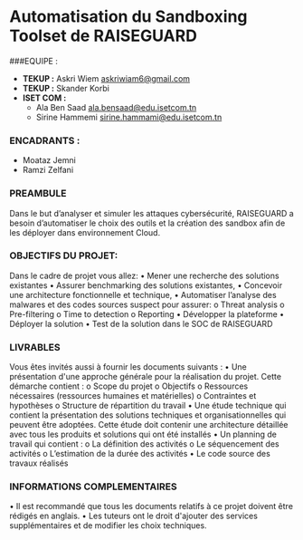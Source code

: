 # Automatisation du Sandboxing Toolset de RAISEGUARD
###EQUIPE : 
- **TEKUP :** Askri Wiem askriwiam6@gmail.com 
- **TEKUP :** Skander Korbi
- **ISET COM :**
    * Ala Ben Saad ala.bensaad@edu.isetcom.tn 
	* Sirine Hammemi sirine.hammami@edu.isetcom.tn
### ENCADRANTS :
- Moataz Jemni
- Ramzi Zelfani
### PREAMBULE 
Dans le but d’analyser et simuler les attaques cybersécurité, RAISEGUARD a besoin d’automatiser le choix des outils et la création des sandbox afin de les déployer dans environnement Cloud. 
### OBJECTIFS DU PROJET:
Dans le cadre de projet vous allez:
•	Mener une recherche des solutions existantes
•	Assurer benchmarking des solutions existantes,
•	Concevoir une architecture fonctionnelle et technique, 
•	Automatiser l’analyse des malwares et des codes sources suspect pour assurer: 
o	Threat analysis
o	Pre-filtering
o	Time to detection
o	Reporting
•	Développer la plateforme 
•	Déployer la solution
•	Test de la solution dans le SOC de RAISEGUARD
### LIVRABLES
Vous êtes invités aussi à fournir les documents suivants :
•	Une présentation d'une approche générale pour la réalisation du projet. Cette démarche contient :
o	Scope du projet
o	Objectifs
o	Ressources nécessaires (ressources humaines et matérielles)
o	Contraintes et hypothèses
o	Structure de répartition du travail
•	Une étude technique qui contient la présentation des solutions techniques et organisationnelles qui peuvent être adoptées. Cette étude doit contenir une architecture détaillée avec tous les produits et solutions qui ont été installés
•	Un planning de travail qui contient :
o	La définition des activités
o	Le séquencement des activités
o	L’estimation de la durée des activités
•	Le code source des travaux réalisés 
### INFORMATIONS COMPLEMENTAIRES
•	Il est recommandé que tous les documents relatifs à ce projet doivent être rédigés en anglais.
•	Les tuteurs ont le droit d'ajouter des services supplémentaires et de modifier les choix techniques.


